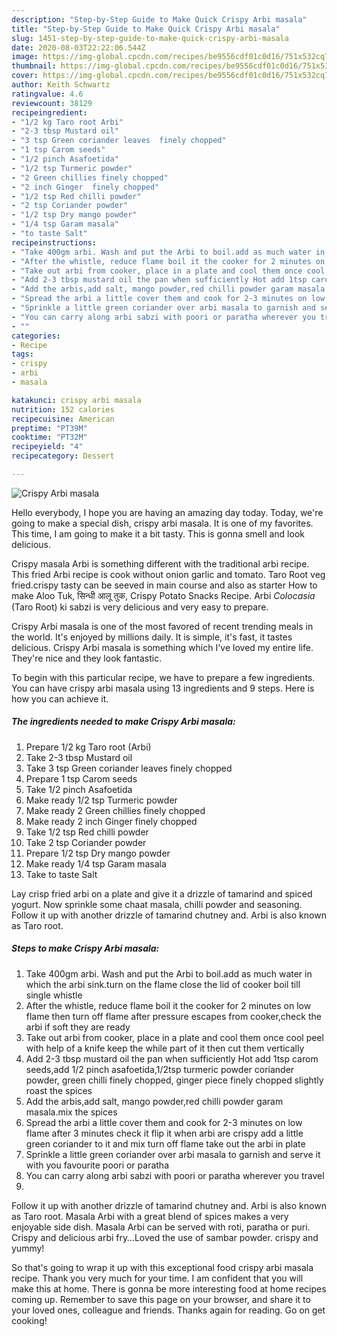 ```yaml
---
description: "Step-by-Step Guide to Make Quick Crispy Arbi masala"
title: "Step-by-Step Guide to Make Quick Crispy Arbi masala"
slug: 1451-step-by-step-guide-to-make-quick-crispy-arbi-masala
date: 2020-08-03T22:22:06.544Z
image: https://img-global.cpcdn.com/recipes/be9556cdf01c0d16/751x532cq70/crispy-arbi-masala-recipe-main-photo.jpg
thumbnail: https://img-global.cpcdn.com/recipes/be9556cdf01c0d16/751x532cq70/crispy-arbi-masala-recipe-main-photo.jpg
cover: https://img-global.cpcdn.com/recipes/be9556cdf01c0d16/751x532cq70/crispy-arbi-masala-recipe-main-photo.jpg
author: Keith Schwartz
ratingvalue: 4.6
reviewcount: 38129
recipeingredient:
- "1/2 kg Taro root Arbi"
- "2-3 tbsp Mustard oil"
- "3 tsp Green coriander leaves  finely chopped"
- "1 tsp Carom seeds"
- "1/2 pinch Asafoetida"
- "1/2 tsp Turmeric powder"
- "2 Green chillies finely chopped"
- "2 inch Ginger  finely chopped"
- "1/2 tsp Red chilli powder"
- "2 tsp Coriander powder"
- "1/2 tsp Dry mango powder"
- "1/4 tsp Garam masala"
- "to taste Salt"
recipeinstructions:
- "Take 400gm arbi. Wash and put the Arbi to boil.add as much water in which the arbi sink.turn on the flame close the lid of cooker boil till single whistle"
- "After the whistle, reduce flame boil it the cooker for 2 minutes on low flame then turn off flame after pressure escapes from cooker,check the arbi if soft they are ready"
- "Take out arbi from cooker, place in a plate and cool them once cool peel with help of a knife keep the while part of it then cut them vertically"
- "Add 2-3 tbsp mustard oil the pan when sufficiently Hot add 1tsp carom seeds,add 1/2 pinch asafoetida,1/2tsp turmeric powder coriander powder, green chilli finely chopped, ginger piece finely chopped slightly roast the spices"
- "Add the arbis,add salt, mango powder,red chilli powder garam masala.mix the spices"
- "Spread the arbi a little cover them and cook for 2-3 minutes on low flame after 3 minutes check it flip it when arbi are crispy add a little green coriander to it and mix turn off flame take out the arbi in plate"
- "Sprinkle a little green coriander over arbi masala to garnish and serve it with you favourite poori or paratha"
- "You can carry along arbi sabzi with poori or paratha wherever you travel"
- ""
categories:
- Recipe
tags:
- crispy
- arbi
- masala

katakunci: crispy arbi masala 
nutrition: 152 calories
recipecuisine: American
preptime: "PT39M"
cooktime: "PT32M"
recipeyield: "4"
recipecategory: Dessert

---
```



![Crispy Arbi masala](https://img-global.cpcdn.com/recipes/be9556cdf01c0d16/751x532cq70/crispy-arbi-masala-recipe-main-photo.jpg)

Hello everybody, I hope you are having an amazing day today. Today, we're going to make a special dish, crispy arbi masala. It is one of my favorites. This time, I am going to make it a bit tasty. This is gonna smell and look delicious.

Crispy masala Arbi is something different with the traditional arbi recipe. This fried Arbi recipe is cook without onion garlic and tomato. Taro Root veg fried.crispy tasty can be seeved in main course and also as starter How to make Aloo Tuk, सिन्धी आलू तुक, Crispy Potato Snacks Recipe. Arbi *Colocasia* (Taro Root) ki sabzi is very delicious and very easy to prepare.

Crispy Arbi masala is one of the most favored of recent trending meals in the world. It's enjoyed by millions daily. It is simple, it's fast, it tastes delicious. Crispy Arbi masala is something which I've loved my entire life. They're nice and they look fantastic.


To begin with this particular recipe, we have to prepare a few ingredients. You can have crispy arbi masala using 13 ingredients and 9 steps. Here is how you can achieve it.

<!--inarticleads1-->

##### The ingredients needed to make Crispy Arbi masala:

1. Prepare 1/2 kg Taro root (Arbi)
1. Take 2-3 tbsp Mustard oil
1. Take 3 tsp Green coriander leaves  finely chopped
1. Prepare 1 tsp Carom seeds
1. Take 1/2 pinch Asafoetida
1. Make ready 1/2 tsp Turmeric powder
1. Make ready 2 Green chillies finely chopped
1. Make ready 2 inch Ginger  finely chopped
1. Take 1/2 tsp Red chilli powder
1. Take 2 tsp Coriander powder
1. Prepare 1/2 tsp Dry mango powder
1. Make ready 1/4 tsp Garam masala
1. Take to taste Salt


Lay crisp fried arbi on a plate and give it a drizzle of tamarind and spiced yogurt. Now sprinkle some chaat masala, chilli powder and seasoning. Follow it up with another drizzle of tamarind chutney and. Arbi is also known as Taro root. 

<!--inarticleads2-->

##### Steps to make Crispy Arbi masala:

1. Take 400gm arbi. Wash and put the Arbi to boil.add as much water in which the arbi sink.turn on the flame close the lid of cooker boil till single whistle
1. After the whistle, reduce flame boil it the cooker for 2 minutes on low flame then turn off flame after pressure escapes from cooker,check the arbi if soft they are ready
1. Take out arbi from cooker, place in a plate and cool them once cool peel with help of a knife keep the while part of it then cut them vertically
1. Add 2-3 tbsp mustard oil the pan when sufficiently Hot add 1tsp carom seeds,add 1/2 pinch asafoetida,1/2tsp turmeric powder coriander powder, green chilli finely chopped, ginger piece finely chopped slightly roast the spices
1. Add the arbis,add salt, mango powder,red chilli powder garam masala.mix the spices
1. Spread the arbi a little cover them and cook for 2-3 minutes on low flame after 3 minutes check it flip it when arbi are crispy add a little green coriander to it and mix turn off flame take out the arbi in plate
1. Sprinkle a little green coriander over arbi masala to garnish and serve it with you favourite poori or paratha
1. You can carry along arbi sabzi with poori or paratha wherever you travel
1. 


Follow it up with another drizzle of tamarind chutney and. Arbi is also known as Taro root. Masala Arbi with a great blend of spices makes a very enjoyable side dish. Masala Arbi can be served with roti, paratha or puri. Crispy and delicious arbi fry…Loved the use of sambar powder. crispy and yummy! 

So that's going to wrap it up with this exceptional food crispy arbi masala recipe. Thank you very much for your time. I am confident that you will make this at home. There is gonna be more interesting food at home recipes coming up. Remember to save this page on your browser, and share it to your loved ones, colleague and friends. Thanks again for reading. Go on get cooking!
